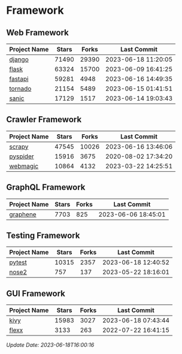 # Framework

## Web Framework
| Project Name | Stars | Forks | Last Commit |
| ------------ | ----- | ----- | ----------- |
| [django](https://github.com/django/django) | 71490 | 29390 | 2023-06-18 11:20:05 |
| [flask](https://github.com/pallets/flask) | 63324 | 15700 | 2023-06-09 16:41:25 |
| [fastapi](https://github.com/tiangolo/fastapi) | 59281 | 4948 | 2023-06-16 14:49:35 |
| [tornado](https://github.com/tornadoweb/tornado) | 21154 | 5489 | 2023-06-15 01:41:51 |
| [sanic](https://github.com/sanic-org/sanic) | 17129 | 1517 | 2023-06-14 19:03:43 |

## Crawler Framework
| Project Name | Stars | Forks | Last Commit |
| ------------ | ----- | ----- | ----------- |
| [scrapy](https://github.com/scrapy/scrapy) | 47545 | 10026 | 2023-06-16 13:46:06 |
| [pyspider](https://github.com/binux/pyspider) | 15916 | 3675 | 2020-08-02 17:34:20 |
| [webmagic](https://github.com/code4craft/webmagic) | 10864 | 4132 | 2023-03-22 14:25:51 |

## GraphQL Framework
| Project Name | Stars | Forks | Last Commit |
| ------------ | ----- | ----- | ----------- |
| [graphene](https://github.com/graphql-python/graphene) | 7703 | 825 | 2023-06-06 18:45:01 |

## Testing Framework
| Project Name | Stars | Forks | Last Commit |
| ------------ | ----- | ----- | ----------- |
| [pytest](https://github.com/pytest-dev/pytest) | 10315 | 2357 | 2023-06-18 12:40:52 |
| [nose2](https://github.com/nose-devs/nose2) | 757 | 137 | 2023-05-22 18:16:01 |

## GUI Framework
| Project Name | Stars | Forks | Last Commit |
| ------------ | ----- | ----- | ----------- |
| [kivy](https://github.com/kivy/kivy) | 15983 | 3027 | 2023-06-18 07:43:44 |
| [flexx](https://github.com/flexxui/flexx) | 3133 | 263 | 2022-07-22 16:41:15 |

*Update Date: 2023-06-18T16:00:16*